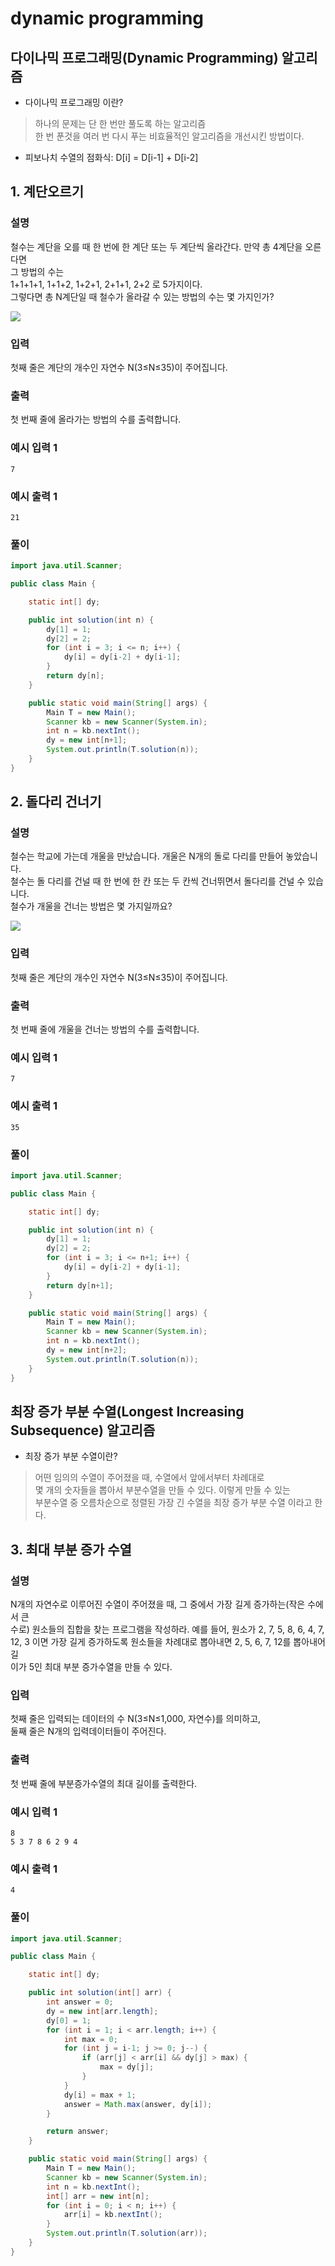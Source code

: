# dynamic programming

## 다이나믹 프로그래밍(Dynamic Programming) 알고리즘
- 다이나믹 프로그래밍 이란?
> 하나의 문제는 단 한 번만 풀도록 하는 알고리즘  
> 한 번 푼것을 여러 번 다시 푸는 비효율적인 알고리즘을 개선시킨 방법이다.

- 피보나치 수열의 점화식: D[i] = D[i-1] + D[i-2]

## 1. 계단오르기

### 설명
철수는 계단을 오를 때 한 번에 한 계단 또는 두 계단씩 올라간다. 만약 총 4계단을 오른다면  
그 방법의 수는  
1+1+1+1, 1+1+2, 1+2+1, 2+1+1, 2+2 로 5가지이다.  
그렇다면 총 N계단일 때 철수가 올라갈 수 있는 방법의 수는 몇 가지인가?

![](https://github.com/dididiri1/java-algorithm/blob/main/study/images/10_01.png?raw=true)


### 입력
첫째 줄은 계단의 개수인 자연수 N(3≤N≤35)이 주어집니다.

### 출력
첫 번째 줄에 올라가는 방법의 수를 출력합니다.

### 예시 입력 1
```
7
```
### 예시 출력 1
```
21
```


### 풀이
``` java
import java.util.Scanner;

public class Main {

    static int[] dy;

    public int solution(int n) {
        dy[1] = 1;
        dy[2] = 2;
        for (int i = 3; i <= n; i++) {
            dy[i] = dy[i-2] + dy[i-1];
        }
        return dy[n];
    }

    public static void main(String[] args) {
        Main T = new Main();
        Scanner kb = new Scanner(System.in);
        int n = kb.nextInt();
        dy = new int[n+1];
        System.out.println(T.solution(n));
    }
}
```

## 2. 돌다리 건너기

### 설명
철수는 학교에 가는데 개울을 만났습니다. 개울은 N개의 돌로 다리를 만들어 놓았습니다.   
철수는 돌 다리를 건널 때 한 번에 한 칸 또는 두 칸씩 건너뛰면서 돌다리를 건널 수 있습니다.  
철수가 개울을 건너는 방법은 몇 가지일까요?  


![](https://github.com/dididiri1/java-algorithm/blob/main/study/images/10_02.png?raw=true)


### 입력
첫째 줄은 계단의 개수인 자연수 N(3≤N≤35)이 주어집니다.

### 출력
첫 번째 줄에 개울을 건너는 방법의 수를 출력합니다.

### 예시 입력 1
```
7
```
### 예시 출력 1
```
35
```

### 풀이
``` java
import java.util.Scanner;

public class Main {

    static int[] dy;

    public int solution(int n) {
        dy[1] = 1;
        dy[2] = 2;
        for (int i = 3; i <= n+1; i++) {
            dy[i] = dy[i-2] + dy[i-1];
        }
        return dy[n+1];
    }

    public static void main(String[] args) {
        Main T = new Main();
        Scanner kb = new Scanner(System.in);
        int n = kb.nextInt();
        dy = new int[n+2];
        System.out.println(T.solution(n));
    }
}
```

## 최장 증가 부분 수열(Longest Increasing Subsequence) 알고리즘
- 최장 증가 부분 수열이란?
> 어떤 임의의 수열이 주어졌을 때, 수열에서 앞에서부터 차례대로  
> 몇 개의 숫자들을 뽑아서 부분수열을 만들 수 있다. 이렇게 만들 수 있는   
> 부분수열 중 오름차순으로 정렬된 가장 긴 수열을 최장 증가 부분 수열 이라고 한다.

## 3. 최대 부분 증가 수열

### 설명
N개의 자연수로 이루어진 수열이 주어졌을 때, 그 중에서 가장 길게 증가하는(작은 수에서 큰  
수로) 원소들의 집합을 찾는 프로그램을 작성하라. 예를 들어, 원소가 2, 7, 5, 8, 6, 4, 7,  
12, 3 이면 가장 길게 증가하도록 원소들을 차례대로 뽑아내면 2, 5, 6, 7, 12를 뽑아내어 길  
이가 5인 최대 부분 증가수열을 만들 수 있다.  
### 입력
첫째 줄은 입력되는 데이터의 수 N(3≤N≤1,000, 자연수)를 의미하고,  
둘째 줄은 N개의 입력데이터들이 주어진다.

### 출력
첫 번째 줄에 부분증가수열의 최대 길이를 출력한다.

### 예시 입력 1
```
8
5 3 7 8 6 2 9 4
```

### 예시 출력 1
```
4
```

### 풀이
``` java
import java.util.Scanner;

public class Main {

    static int[] dy;

    public int solution(int[] arr) {
        int answer = 0;
        dy = new int[arr.length];
        dy[0] = 1;
        for (int i = 1; i < arr.length; i++) {
            int max = 0;
            for (int j = i-1; j >= 0; j--) {
                if (arr[j] < arr[i] && dy[j] > max) {
                    max = dy[j];
                }
            }
            dy[i] = max + 1;
            answer = Math.max(answer, dy[i]);
        }

        return answer;
    }

    public static void main(String[] args) {
        Main T = new Main();
        Scanner kb = new Scanner(System.in);
        int n = kb.nextInt();
        int[] arr = new int[n];
        for (int i = 0; i < n; i++) {
            arr[i] = kb.nextInt();
        }
        System.out.println(T.solution(arr));
    }
}
```

